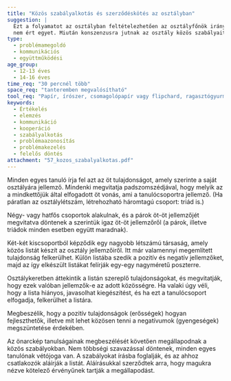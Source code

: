```yaml
---
title: "Közös szabályalkotás és szerződéskötés az osztályban"
suggestion: | 
  Ezt a folyamatot az osztályban feltételezhetően az osztályfőnök irányítja. A pedagógus hatalmi szóval nem avatkozhat bele a folyamatba. Természetesen ügyelnie kell arra, hogy a megalkotott szabályok sehol se ütközzenek az iskola házirendjével. Ő maga is javasolhat szabályokat, amelyeket vitára bocsát, és ő is emelhet vétót, ha valamivel
  nem ért egyet. Miután konszenzusra jutnak az osztály közös szabályait illetően, azt a tanár is aláírja, tehát ezek számára is kötelező érvényűek.
type:
  - problémamegoldó
  - kommunikációs
  - együttműködési
age_group:
  - 12-13 éves
  - 14-16 éves
time_req: "30 percnél több"
space_req: "tanteremben megvalósítható"
tool_req: "Papír, írószer, csomagolópapír vagy flipchard, ragasztógyurma vagy cellux és olló"
keywords: 
  - Értékelés
  - elemzés
  - kommunikáció
  - kooperáció
  - szabályalkotás
  - problémaazonosítás
  - problémakezelés
  - felelős döntés
attachment: "57_kozos_szabalyalkotas.pdf"
---
```


Minden egyes tanuló írja fel azt az öt tulajdonságot, amely szerinte a saját osztályára jellemző. Mindenki megvitatja padszomszédjával, hogy melyik az a mindkettőjük által elfogadott öt vonás, ami a tanulócsoportra jellemző. (Ha páratlan az osztálylétszám, létrehozható háromtagú csoport: triád is.)

Négy- vagy hatfős csoportok alakulnak, és a párok öt-öt jellemzőjét megvitatva döntenek a szerintük igaz öt-öt jellemzőről (a párok, illetve triádok minden esetben együtt maradnak).

Két-két kiscsoportból képződik egy nagyobb létszámú társaság, amely közös listát készít az osztály jellemzőiről. Itt már valamennyi megemlített tulajdonság felkerülhet. Külön listába szedik a pozitív és negatív jellemzőket, majd az így elkészült listákat felírják egy-egy nagyméretű poszterre.

Osztálykeretben áttekintik a listán szereplő tulajdonságokat, és megvitatják, hogy ezek valóban jellemzők-e az adott közösségre. Ha valaki úgy véli, hogy a lista hiányos, javasolhat kiegészítést, és ha ezt a tanulócsoport elfogadja, felkerülhet a listára.

Megbeszélik, hogy a pozitív tulajdonságok (erősségek) hogyan fejleszthetők, illetve mit lehet közösen tenni a negatívumok (gyengeségek) megszüntetése érdekében.

Az önarckép tanulságainak megbeszélését követően megállapodnak a közös szabályokban. Nem többségi szavazással döntenek, minden egyes tanulónak vétójoga van. A szabályokat írásba foglalják, és az ahhoz csatlakozók aláírják a listát. Aláírásukkal szerződtek arra, hogy magukra nézve kötelező érvényűnek tartják a megállapodást.
  
  

